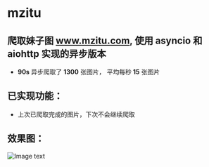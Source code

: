 # mzitu

## 爬取妹子图 www.mzitu.com, 使用 asyncio 和 aiohttp 实现的异步版本
* **90s** 异步爬取了 **1300** 张图片， 平均每秒 **15** 张图片

## 已实现功能：
* 上次已爬取完成的图片，下次不会继续爬取

## 效果图：
![Image text](https://github.com/pyforspider/mzitu/blob/master/example.jpg?raw=true)
